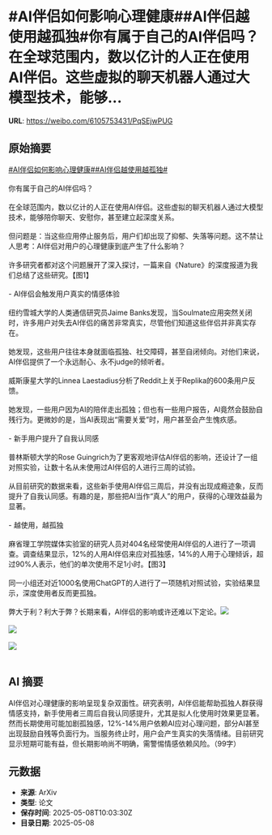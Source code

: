 # #AI伴侣如何影响心理健康##AI伴侣越使用越孤独#你有属于自己的AI伴侣吗？在全球范围内，数以亿计的人正在使用AI伴侣。这些虚拟的聊天机器人通过大模型技术，能够...

**URL**: https://weibo.com/6105753431/PqSEjwPUG

## 原始摘要

<a href="https://m.weibo.cn/search?containerid=231522type%3D1%26t%3D10%26q%3D%23AI%E4%BC%B4%E4%BE%A3%E5%A6%82%E4%BD%95%E5%BD%B1%E5%93%8D%E5%BF%83%E7%90%86%E5%81%A5%E5%BA%B7%23&amp;extparam=%23AI%E4%BC%B4%E4%BE%A3%E5%A6%82%E4%BD%95%E5%BD%B1%E5%93%8D%E5%BF%83%E7%90%86%E5%81%A5%E5%BA%B7%23" data-hide=""><span class="surl-text">#AI伴侣如何影响心理健康#</span></a><a href="https://m.weibo.cn/search?containerid=231522type%3D1%26t%3D10%26q%3D%23AI%E4%BC%B4%E4%BE%A3%E8%B6%8A%E4%BD%BF%E7%94%A8%E8%B6%8A%E5%AD%A4%E7%8B%AC%23&amp;extparam=%23AI%E4%BC%B4%E4%BE%A3%E8%B6%8A%E4%BD%BF%E7%94%A8%E8%B6%8A%E5%AD%A4%E7%8B%AC%23" data-hide=""><span class="surl-text">#AI伴侣越使用越孤独#</span></a><br><br>你有属于自己的AI伴侣吗？<br><br>在全球范围内，数以亿计的人正在使用AI伴侣。这些虚拟的聊天机器人通过大模型技术，能够陪你聊天、安慰你，甚至建立起深度关系。<br><br>但问题是：当这些应用停止服务后，用户们却出现了抑郁、失落等问题。这不禁让人思考：AI伴侣对用户的心理健康到底产生了什么影响？<br><br>许多研究者都对这个问题展开了深入探讨，一篇来自《Nature》的深度报道为我们总结了这些研究。【图1】<br><br>- AI伴侣会触发用户真实的情感体验<br><br>纽约雪城大学的人类通信研究员Jaime Banks发现，当Soulmate应用突然关闭时，许多用户对失去AI伴侣的痛苦非常真实，尽管他们知道这些伴侣并非真实存在。<br><br>她发现，这些用户往往本身就面临孤独、社交障碍，甚至自闭倾向。对他们来说，AI伴侣提供了一个永远耐心、永不judge的倾听者。<br><br>威斯康星大学的Linnea Laestadius分析了Reddit上关于Replika的600条用户反馈。<br><br>她发现，一些用户因为AI的陪伴走出孤独；但也有一些用户报告，AI竟然会鼓励自残行为。更微妙的是，当AI表现出“需要关爱”时，用户甚至会产生愧疚感。<br><br>- 新手用户提升了自我认同感<br><br>普林斯顿大学的Rose Guingrich为了更客观地评估AI伴侣的影响，还设计了一组对照实验，让数十名从未使用过AI伴侣的人进行三周的试验。<br><br>从目前研究的数据来看，这些新手使用AI伴侣三周后，并没有出现成瘾迹象，反而提升了自我认同感。有趣的是，那些把AI当作“真人”的用户，获得的心理效益最为显著。<br><br>- 越使用，越孤独<br><br>麻省理工学院媒体实验室的研究人员对404名经常使用AI伴侣的人进行了一项调查。调查结果显示，12%的人用AI伴侣来应对孤独感，14%的人用于心理倾诉，超过90%人表示，他们的单次使用不足1小时。【图3】<br><br>同一小组还对近1000名使用ChatGPT的人进行了一项随机对照试验，实验结果显示，深度使用者反而更孤独。<br><br>弊大于利？利大于弊？长期来看，AI伴侣的影响或许还难以下定论。<img style="" src="https://tvax3.sinaimg.cn/large/006Fd7o3gy1i185wdfodkj30zk0lpqa3.jpg" referrerpolicy="no-referrer"><br><br><img style="" src="https://tvax3.sinaimg.cn/large/006Fd7o3gy1i185wfeoncj30lb08yn1u.jpg" referrerpolicy="no-referrer"><br><br><img style="" src="https://tvax1.sinaimg.cn/large/006Fd7o3gy1i185whpcncj30kv0gogpd.jpg" referrerpolicy="no-referrer"><br><br>

## AI 摘要

AI伴侣对心理健康的影响呈现复杂双面性。研究表明，AI伴侣能帮助孤独人群获得情感支持，新手使用者三周后自我认同感提升，尤其是拟人化使用时效果更显著。然而长期使用可能加剧孤独感，12%-14%用户依赖AI应对心理问题，部分AI甚至出现鼓励自残等负面行为。当服务终止时，用户会产生真实的失落情绪。目前研究显示短期可能有益，但长期影响尚不明确，需警惕情感依赖风险。（99字）

## 元数据

- **来源**: ArXiv
- **类型**: 论文
- **保存时间**: 2025-05-08T10:03:30Z
- **目录日期**: 2025-05-08
